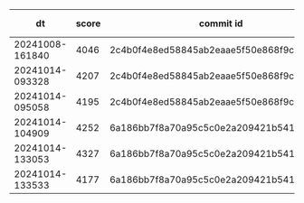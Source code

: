 |dt|score|commit id|change log|
|--|--|--|--|
|20241008-161840|4046|2c4b0f4e8ed58845ab2eaae5f50e868f9c5074a7|first bench|
|20241014-093328|4207|2c4b0f4e8ed58845ab2eaae5f50e868f9c5074a7|first bench|
|20241014-095058|4195|2c4b0f4e8ed58845ab2eaae5f50e868f9c5074a7|first bench|
|20241014-104909|4252|6a186bb7f8a70a95c5c0e2a209421b54120092fc|first bench|
|20241014-133053|4327|6a186bb7f8a70a95c5c0e2a209421b54120092fc|first bench|
|20241014-133533|4177|6a186bb7f8a70a95c5c0e2a209421b54120092fc|first bench|

